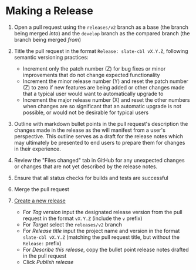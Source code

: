 # Making a Release

1. Open a pull request using the `releases/v2` branch as a base (the branch being merged *into*) and the `develop` branch as the compared branch (the branch being merged *from*)
2. Title the pull request in the format `Release: slate-cbl vX.Y.Z`, following semantic versioning practices:

   - Increment only the patch number (Z) for bug fixes or minor improvements that do not change expected functionality
   - Increment the minor release number (Y) and reset the patch number (Z) to zero if new features are being added or other changes made that a typical user would want to automatically upgrade to
   - Increment the major release number (X) and reset the other numbers when changes are so significant that an automatic upgrade is not possible, or would not be desirable for typical users

3. Outline with markdown bullet points in the pull request's description the changes made in the release as the will manifest from a user's perspective. This outline serves as a draft for the release notes which may ultimately be presented to end users to prepare them for changes in their experience.
4. Review the "Files changed" tab in GitHub for any unexpected changes or changes that are not yet described by the release notes.
5. Ensure that all status checks for builds and tests are successful
6. Merge the pull request
7. [Create a new release](https://github.com/SlateFoundation/slate-cbl/releases/new)

   - For *Tag version* input the designated release version from the pull request in the format `vX.Y.Z` (include the `v` prefix)
   - For *Target* select the `releases/v2` branch
   - For *Release title* input the project name and version in the format `slate-cbl vX.Y.Z` (matching the pull request title, but without the `Release:` prefix)
   - For *Describe this release*, copy the bullet point release notes drafted in the pull request
   - Click *Publish release*
